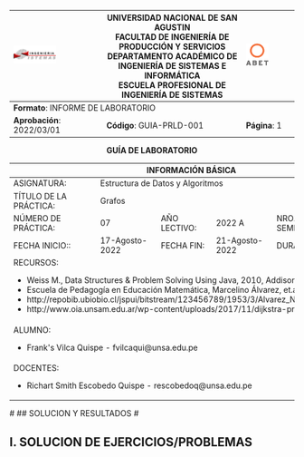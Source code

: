 <div align="center">
<table>
    <theader>
        <tr>
            <td><img src="https://github.com/rescobedoq/pw2/blob/main/epis.png?raw=true" alt="EPIS" style="width:50%; height:auto"/></td>
            <th>
                <span style="font-weight:bold;">UNIVERSIDAD NACIONAL DE SAN AGUSTIN</span><br />
                <span style="font-weight:bold;">FACULTAD DE INGENIERÍA DE PRODUCCIÓN Y SERVICIOS</span><br />
                <span style="font-weight:bold;">DEPARTAMENTO ACADÉMICO DE INGENIERÍA DE SISTEMAS E INFORMÁTICA</span><br />
                <span style="font-weight:bold;">ESCUELA PROFESIONAL DE INGENIERÍA DE SISTEMAS</span>
            </th>
            <td><img src="https://github.com/rescobedoq/pw2/blob/main/abet.png?raw=true" alt="ABET" style="width:50%; height:auto"/></td>
        </tr>
    </theader>
    <tbody>
        <tr><td colspan="3"><span style="font-weight:bold;">Formato</span>: INFORME DE LABORATORIO</td></tr>
        <tr><td><span style="font-weight:bold;">Aprobación</span>:  2022/03/01</td><td><span style="font-weight:bold;">Código</span>: GUIA-PRLD-001</td><td><span style="font-weight:bold;">Página</span>: 1</td></tr>
    </tbody>
</table>
</div>
<div align="center">
<span style="font-weight:bold;">GUÍA DE LABORATORIO</span><br />
</div>

<table>
<theader>
<tr><th colspan="6">INFORMACIÓN BÁSICA</th></tr>
</theader>
<tbody>
<tr><td>ASIGNATURA:</td><td colspan="5"> Estructura de Datos y Algoritmos </td></tr>
<tr><td>TÍTULO DE LA PRÁCTICA:</td><td colspan="5"> Grafos </td></tr>
<tr>
<td>NÚMERO DE PRÁCTICA:</td><td>07</td><td>AÑO LECTIVO:</td><td>2022 A</td><td>NRO. SEMESTRE:</td><td>III</td>
</tr>
<tr>
<td>FECHA INICIO::</td><td>17-Agosto-2022</td><td>FECHA FIN:</td><td>21-Agosto-2022</td><td>DURACIÓN:</td><td>02 horas</td>
</tr>
<tr><td colspan="6">RECURSOS:
    <ul>
      <li> Weiss M., Data Structures & Problem Solving Using Java, 2010, Addison-Wesley.
      <li> Escuela de Pedagogía en Educación Matemática, Marcelino Álvarez, et.al.,
      <li> http://repobib.ubiobio.cl/jspui/bitstream/123456789/1953/3/Alvarez_Nunez_Marcelino.pdf
      <li> http://www.oia.unsam.edu.ar/wp-content/uploads/2017/11/dijkstra-prim.pdf
    </ul>    
</td>
</<tr>
  <tr><td colspan="6">ALUMNO:
<ul>
<li>Frank's Vilca Quispe - fvilcaqui@unsa.edu.pe</li>
</ul>
</td>
</<tr>
<tr><td colspan="6">DOCENTES:
<ul>
<li>Richart Smith Escobedo Quispe - rescobedoq@unsa.edu.pe</li>
</ul>
</td>
</<tr>
</tdbody>
</table>
#
   ## SOLUCION Y RESULTADOS
#

## I. SOLUCION DE EJERCICIOS/PROBLEMAS
